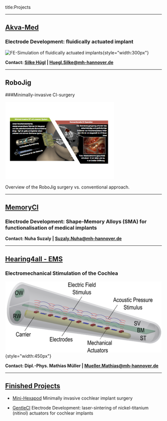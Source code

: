title:Projects


---
## [Akva-Med](projects/05_akvamed.html)

### Electrode Development: fluidically actuated implant

![FE-Simulation of fluidically actuated implants](projects/05_akvamed/akvamed3.png){style="width:300px"}


**Contact: [Silke Hügl](staff/silke.html) | Huegl.Silke@mh-hannover.de**

---
## RoboJig

###Minimally-invasive CI-surgery


![Overview of RoboJig System](projects/10_robojig/robojig-overview-de.png)

Overview of the RoboJig surgery vs. conventional approach.


---
## [MemoryCI](projects/40_memoryci.html)

### Electrode Development: Shape-Memory Alloys (SMA) for functionalisation of medical implants

**Contact: Nuha Suzaly | Suzaly.Nuha@mh-hannover.de**


---
## [Hearing4all - EMS](projects/50_ems.html)

### Electromechanical Stimulation of the Cochlea


![EMS](projects/50_ems/ems.png){style="width:450px"}


**Contact: Dipl.-Phys. Mathias Müller | Mueller.Mathias@mh-hannover.de**


--- 
## [Finished Projects](projects/99_finished.html)

- [Mini-Hexapod](projects/99_finished/hexapod.html)
Minimally invasive cochlear implant surgery

- [GentleCI](projects/99_finished/gentleci.html)
Electrode Development: laser-sintering of nickel-titanium (nitinol) actuators for cochlear implants

